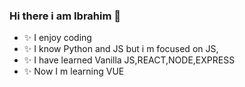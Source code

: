 ### Hi there i am Ibrahim 👋
- ✨ I enjoy coding
- ✨ I know Python and JS but i m focused on JS,
- ✨ I have learned Vanilla JS,REACT,NODE,EXPRESS
- ✨ Now I  m learning VUE 

<!--
**ibrahimkanber/ibrahimkanber** is a ✨ _special_ ✨ repository because its `README.md` (this file) appears on your GitHub profile.

Here are some ideas to get you started:

- 🔭 I’m currently working on ...
- ✨ I enjoy coding
- ✨ I know Python and JS but i m focused on JS,
- ✨ I have learned Vanilla JS,REACT,NODE,EXPRESS
- ✨ Now I  m learning VUE 

-->
